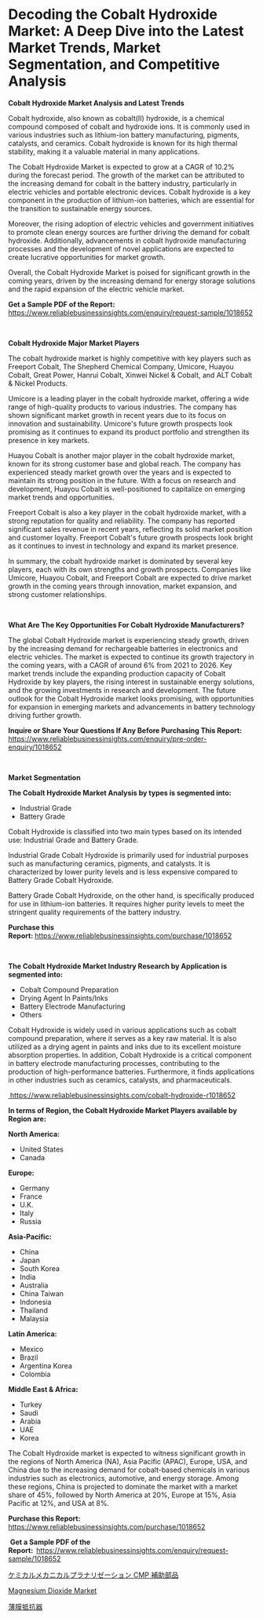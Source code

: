 <p><h1>Decoding the Cobalt Hydroxide Market: A Deep Dive into the Latest Market Trends, Market Segmentation, and Competitive Analysis</h1></p><p><strong>Cobalt Hydroxide Market Analysis and Latest Trends</strong></p>
<p><p>Cobalt hydroxide, also known as cobalt(II) hydroxide, is a chemical compound composed of cobalt and hydroxide ions. It is commonly used in various industries such as lithium-ion battery manufacturing, pigments, catalysts, and ceramics. Cobalt hydroxide is known for its high thermal stability, making it a valuable material in many applications.</p><p>The Cobalt Hydroxide Market is expected to grow at a CAGR of 10.2% during the forecast period. The growth of the market can be attributed to the increasing demand for cobalt in the battery industry, particularly in electric vehicles and portable electronic devices. Cobalt hydroxide is a key component in the production of lithium-ion batteries, which are essential for the transition to sustainable energy sources.</p><p>Moreover, the rising adoption of electric vehicles and government initiatives to promote clean energy sources are further driving the demand for cobalt hydroxide. Additionally, advancements in cobalt hydroxide manufacturing processes and the development of novel applications are expected to create lucrative opportunities for market growth.</p><p>Overall, the Cobalt Hydroxide Market is poised for significant growth in the coming years, driven by the increasing demand for energy storage solutions and the rapid expansion of the electric vehicle market.</p></p>
<p><strong>Get a Sample PDF of the Report:&nbsp;</strong> <a href="https://www.reliablebusinessinsights.com/enquiry/request-sample/1018652">https://www.reliablebusinessinsights.com/enquiry/request-sample/1018652</a></p>
<p>&nbsp;</p>
<p><strong>Cobalt Hydroxide Major Market Players</strong></p>
<p><p>The cobalt hydroxide market is highly competitive with key players such as Freeport Cobalt, The Shepherd Chemical Company, Umicore, Huayou Cobalt, Great Power, Hanrui Cobalt, Xinwei Nickel & Cobalt, and ALT Cobalt & Nickel Products. </p><p>Umicore is a leading player in the cobalt hydroxide market, offering a wide range of high-quality products to various industries. The company has shown significant market growth in recent years due to its focus on innovation and sustainability. Umicore's future growth prospects look promising as it continues to expand its product portfolio and strengthen its presence in key markets.</p><p>Huayou Cobalt is another major player in the cobalt hydroxide market, known for its strong customer base and global reach. The company has experienced steady market growth over the years and is expected to maintain its strong position in the future. With a focus on research and development, Huayou Cobalt is well-positioned to capitalize on emerging market trends and opportunities.</p><p>Freeport Cobalt is also a key player in the cobalt hydroxide market, with a strong reputation for quality and reliability. The company has reported significant sales revenue in recent years, reflecting its solid market position and customer loyalty. Freeport Cobalt's future growth prospects look bright as it continues to invest in technology and expand its market presence.</p><p>In summary, the cobalt hydroxide market is dominated by several key players, each with its own strengths and growth prospects. Companies like Umicore, Huayou Cobalt, and Freeport Cobalt are expected to drive market growth in the coming years through innovation, market expansion, and strong customer relationships.</p></p>
<p>&nbsp;</p>
<p><strong>What Are The Key Opportunities For Cobalt Hydroxide Manufacturers?</strong></p>
<p><p>The global Cobalt Hydroxide market is experiencing steady growth, driven by the increasing demand for rechargeable batteries in electronics and electric vehicles. The market is expected to continue its growth trajectory in the coming years, with a CAGR of around 6% from 2021 to 2026. Key market trends include the expanding production capacity of Cobalt Hydroxide by key players, the rising interest in sustainable energy solutions, and the growing investments in research and development. The future outlook for the Cobalt Hydroxide market looks promising, with opportunities for expansion in emerging markets and advancements in battery technology driving further growth.</p></p>
<p><strong>Inquire or Share Your Questions If Any Before Purchasing This Report:</strong> <a href="https://www.reliablebusinessinsights.com/enquiry/pre-order-enquiry/1018652">https://www.reliablebusinessinsights.com/enquiry/pre-order-enquiry/1018652</a></p>
<p>&nbsp;</p>
<p><strong>Market Segmentation</strong></p>
<p><strong>The Cobalt Hydroxide Market Analysis by types is segmented into:</strong></p>
<p><ul><li>Industrial Grade</li><li>Battery Grade</li></ul></p>
<p><p>Cobalt Hydroxide is classified into two main types based on its intended use: Industrial Grade and Battery Grade. </p><p>Industrial Grade Cobalt Hydroxide is primarily used for industrial purposes such as manufacturing ceramics, pigments, and catalysts. It is characterized by lower purity levels and is less expensive compared to Battery Grade Cobalt Hydroxide. </p><p>Battery Grade Cobalt Hydroxide, on the other hand, is specifically produced for use in lithium-ion batteries. It requires higher purity levels to meet the stringent quality requirements of the battery industry.</p></p>
<p><strong>Purchase this Report:&nbsp;</strong><a href="https://www.reliablebusinessinsights.com/purchase/1018652">https://www.reliablebusinessinsights.com/purchase/1018652</a></p>
<p>&nbsp;</p>
<p><strong>The Cobalt Hydroxide Market Industry Research by Application is segmented into:</strong></p>
<p><ul><li>Cobalt Compound Preparation</li><li>Drying Agent In Paints/Inks</li><li>Battery Electrode Manufacturing</li><li>Others</li></ul></p>
<p><p>Cobalt Hydroxide is widely used in various applications such as cobalt compound preparation, where it serves as a key raw material. It is also utilized as a drying agent in paints and inks due to its excellent moisture absorption properties. In addition, Cobalt Hydroxide is a critical component in battery electrode manufacturing processes, contributing to the production of high-performance batteries. Furthermore, it finds applications in other industries such as ceramics, catalysts, and pharmaceuticals.</p></p>
<p><a href="https://www.reliablebusinessinsights.com/cobalt-hydroxide-r1018652">&nbsp;https://www.reliablebusinessinsights.com/cobalt-hydroxide-r1018652</a></p>
<p><strong>In terms of Region, the Cobalt Hydroxide Market Players available by Region are:</strong></p>
<p>
    <p> <strong> North America: </strong>
        <ul>
            <li>United States</li>
            <li>Canada</li>
        </ul>
        </p> 
    <p> <strong> Europe: </strong>
        <ul>
            <li>Germany</li>
            <li>France</li>
            <li>U.K.</li>
            <li>Italy</li>
            <li>Russia</li>
        </ul>
        </p> 
    <p> <strong> Asia-Pacific: </strong>
        <ul>
            <li>China</li>
            <li>Japan</li>
            <li>South Korea</li>
            <li>India</li>
            <li>Australia</li>
            <li>China Taiwan</li>
            <li>Indonesia</li>
            <li>Thailand</li>
            <li>Malaysia</li>
        </ul>
        </p> 
    <p> <strong> Latin America: </strong>
        <ul>
            <li>Mexico</li>
            <li>Brazil</li>
            <li>Argentina Korea</li>
            <li>Colombia</li>
        </ul>
        </p> 
    <p> <strong> Middle East & Africa: </strong>
        <ul>
            <li>Turkey</li>
            <li>Saudi</li>
            <li>Arabia</li>
            <li>UAE</li>
            <li>Korea</li>
        </ul>
    </p>
    </p>
<p><p>The Cobalt Hydroxide market is expected to witness significant growth in the regions of North America (NA), Asia Pacific (APAC), Europe, USA, and China due to the increasing demand for cobalt-based chemicals in various industries such as electronics, automotive, and energy storage. Among these regions, China is projected to dominate the market with a market share of 45%, followed by North America at 20%, Europe at 15%, Asia Pacific at 12%, and USA at 8%.</p></p>
<p><strong>Purchase this Report: </strong><a href="https://www.reliablebusinessinsights.com/purchase/1018652">https://www.reliablebusinessinsights.com/purchase/1018652</a></p>
<p>&nbsp;<strong>Get a Sample PDF of the Report:&nbsp;&nbsp;</strong><a href="https://www.reliablebusinessinsights.com/enquiry/request-sample/1018652">https://www.reliablebusinessinsights.com/enquiry/request-sample/1018652</a></p>
<p><strong></strong></p>
<p><p><a href="https://medium.com/@jacksonwiza1924/%E6%AC%A1%E3%81%AE%E6%96%87%E7%AB%A0%E3%82%92%E6%97%A5%E6%9C%AC%E8%AA%9E%E3%81%AB%E7%BF%BB%E8%A8%B3%E3%81%97%E3%81%A6%E3%81%8F%E3%81%A0%E3%81%95%E3%81%84-%E8%A3%BD%E5%93%81%E3%82%BF%E3%82%A4%E3%83%97%E5%88%A5-%E7%94%A8%E9%80%94%E5%88%A5-%E5%9C%B0%E5%9F%9F%E5%88%A5%E3%81%AE%E3%82%B0%E3%83%AD%E3%83%BC%E3%83%90%E3%83%AB%E5%8C%96%E5%AD%A6%E6%A9%9F%E6%A2%B0%E7%A0%94%E6%91%A9cmp%E3%82%A2%E3%83%B3%E3%82%B7%E3%83%AA%E3%83%BC%E3%82%BA%E5%B8%82%E5%A0%B4%E8%A6%8F%E6%A8%A1%E3%81%8A%E3%82%88%E3%81%B3%E3%82%B7%E3%82%A7%E3%82%A2%E5%88%86%E6%9E%90-%E4%BA%88%E6%B8%AC-2024%E5%B9%B4-2031%E5%B9%B4-bda7d26bac9c">ケミカルメカニカルプラナリゼーション CMP 補助部品</a></p><p><a href="https://github.com/YashRP12/Market-Research-Report-List-5/blob/main/magnesium-dioxide-market.md">Magnesium Dioxide Market</a></p><p><a href="https://medium.com/@hugofirst21/2024%E5%B9%B4%E3%81%8B%E3%82%892031%E5%B9%B4%E3%81%BE%E3%81%A7%E3%81%AE%E6%9C%9F%E9%96%93%E3%81%AB%E4%BA%88%E6%83%B3%E3%81%95%E3%82%8C%E3%82%8B%E6%80%A5%E9%80%9F%E3%81%AB%E6%88%90%E9%95%B7%E3%81%97%E3%81%A6%E3%81%84%E3%82%8B-%E3%81%AEcagr%E3%81%8A%E3%82%88%E3%81%B3%E3%82%B0%E3%83%AD%E3%83%BC%E3%83%90%E3%83%AB%E8%96%84%E8%86%9C%E6%8A%B5%E6%8A%97%E4%BD%93%E5%B8%82%E5%A0%B4%E3%81%AE%E8%A9%B3%E7%B4%B0%E3%81%AA%E5%88%86%E6%9E%90-e1155a79bf50">薄膜抵抗器</a></p></p>